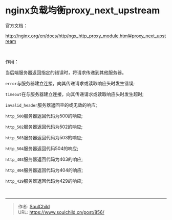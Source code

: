 # nginx负载均衡proxy_next_upstream

<!--more-->
官方文档：

http://nginx.org/en/docs/http/ngx_http_proxy_module.html#proxy_next_upstream

&nbsp;

作用：

当后端服务器返回指定的错误时，将请求传递到其他服务器。

<code>error</code>与服务器建立连接，向其传递请求或读取响应头时发生错误;

<code>timeout</code>在与服务器建立连接，向其传递请求或读取响应头时发生超时;

<code>invalid_header</code>服务器返回空的或无效的响应;

<code>http_500</code>服务器返回代码为500的响应;

<code>http_502</code>服务器返回代码为502的响应;

<code>http_503</code>服务器返回代码为503的响应;

<code>http_504</code>服务器返回代码504的响应;

<code>http_403</code>服务器返回代码为403的响应;

<code>http_404</code>服务器返回代码为404的响应;

<code>http_429</code>服务器返回代码为429的响应;

&nbsp;


---

> 作者: [SoulChild](https://www.soulchild.cn)  
> URL: https://www.soulchild.cn/post/856/  

